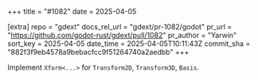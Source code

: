 +++
title = "#1082"
date = 2025-04-05

[extra]
repo = "gdext"
docs_rel_url = "gdext/pr-1082/godot"
pr_url = "https://github.com/godot-rust/gdext/pull/1082"
pr_author = "Yarwin"
sort_key = 2025-04-05
date_time = 2025-04-05T10:11:43Z
commit_sha = "882f3f9eb4578a9bebacfcc9f51264740a2aedbb"
+++

Implement `Xform<...>` for `Transform2D`, `Transform3D`, `Basis`.

